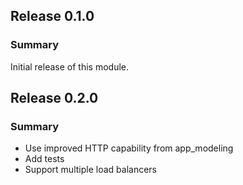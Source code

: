 ## Release 0.1.0
### Summary

Initial release of this module.

## Release 0.2.0
### Summary

* Use improved HTTP capability from app_modeling
* Add tests
* Support multiple load balancers
